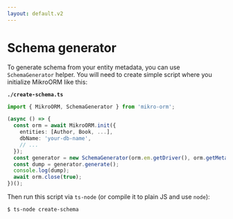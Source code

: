 ```yaml
---
layout: default.v2
---
```


# Schema generator

To generate schema from your entity metadata, you can use `SchemaGenerator`
helper. You will need to create simple script where you initialize MikroORM
like this:

**`./create-schema.ts`**

```typescript
import { MikroORM, SchemaGenerator } from 'mikro-orm';

(async () => {
  const orm = await MikroORM.init({
    entities: [Author, Book, ...],
    dbName: 'your-db-name',
    // ...
  });
  const generator = new SchemaGenerator(orm.em.getDriver(), orm.getMetadata());
  const dump = generator.generate();
  console.log(dump);
  await orm.close(true);
})();
```

Then run this script via `ts-node` (or compile it to plain JS and use `node`):

```bash
$ ts-node create-schema
```
